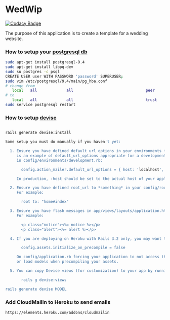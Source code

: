 # WedWip

[![Codacy Badge](https://api.codacy.com/project/badge/Grade/e997b7a95b0b4a3096d7291bfcac6ce7)](https://www.codacy.com/app/m-berlanda/wedwip?utm_source=github.com&amp;utm_medium=referral&amp;utm_content=mberlanda/wedwip&amp;utm_campaign=Badge_Grade)

The purpose of this application is to create a template for a wedding website.

### How to setup your [postgresql db](http://www.postgresql.org/download/linux/ubuntu/)

```bash
sudo apt-get install postgresql-9.4
sudo apt-get install libpq-dev
sudo su postgres -c psql
CREATE USER user WITH PASSWORD 'password' SUPERUSER;
sudo vim /etc/postgresql/9.4/main/pg_hba.conf
# change from 
   local   all             all                                peer
# to
   local   all             all                                trust
sudo service postgresql restart
```

### How to setup [devise]()
```bash

rails generate devise:install

Some setup you must do manually if you haven't yet:

  1. Ensure you have defined default url options in your environments files. Here
     is an example of default_url_options appropriate for a development environment
     in config/environments/development.rb:

       config.action_mailer.default_url_options = { host: 'localhost', port: 3000 }

     In production, :host should be set to the actual host of your application.

  2. Ensure you have defined root_url to *something* in your config/routes.rb.
     For example:

       root to: "home#index"

  3. Ensure you have flash messages in app/views/layouts/application.html.erb.
     For example:

       <p class="notice"><%= notice %></p>
       <p class="alert"><%= alert %></p>

  4. If you are deploying on Heroku with Rails 3.2 only, you may want to set:

       config.assets.initialize_on_precompile = false

     On config/application.rb forcing your application to not access the DB
     or load models when precompiling your assets.

  5. You can copy Devise views (for customization) to your app by running:

       rails g devise:views

rails generate devise MODEL
```

### Add CloudMailIn to Heroku to send emails
```
https://elements.heroku.com/addons/cloudmailin
```